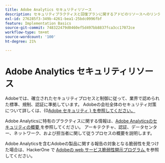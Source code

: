 ```yaml
---
title: Adobe Analytics セキュリティリソース
description: セキュリティプラクティスと回復プランに関するアドビのリソースへのリンクです。
exl-id: 276285f3-349b-4261-bea1-25bdc0996fbf
feature: Implementation Basics
source-git-commit: 748322479d0460ef5d497bb8837fca3cc17072ce
workflow-type: tm+mt
source-wordcount: '100'
ht-degree: 21%

---
```


# Adobe Analytics セキュリティリソース

Adobeでは、確立されたセキュリティプロセスと制御に従って、業界で認められた標準、規制、認証に準拠しています。 Adobeの会社全体のセキュリティ対策について詳しくは、{0[Adobe セキュリティ } を参照してください。](https://www.adobe.com/trust/security.html)

Adobe Analyticsに特有のプラクティスに関する情報は、[Adobe Analyticsのセキュリティの概要 ](https://www.adobe.com/content/dam/cc/en/trust-center/ungated/whitepapers/experience-cloud/adb-analytics-security-wp.pdf) を参照してください。 アーキテクチャ、認証、データセンター、ネットワーク、および担当者に関して従うプロセスの概要を説明します。

Adobe Analyticsを含むAdobeの製品に関する報告の対象となる脆弱性を見つけた場合は、HackerOne で [Adobeの web サービス脆弱性開示プログラム ](https://hackerone.com/adobe) を参照してください。
